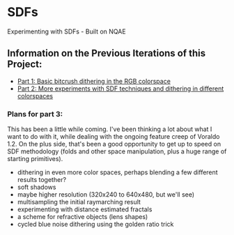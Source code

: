# SDFs
Experimenting with SDFs - Built on NQAE

## Information on the Previous Iterations of this Project:
- [Part 1: Basic bitcrush dithering in the RGB colorspace](https://jbaker.graphics/writings/sdf1.html)
- [Part 2: More experiments with SDF techniques and dithering in different colorspaces](https://jbaker.graphics/writings/sdf2.html)

### Plans for part 3:
This has been a little while coming. I've been thinking a lot about what I want to do with it, while dealing with the ongoing feature creep of Voraldo 1.2. On the plus side, that's been a good opportunity to get up to speed on SDF methodology (folds and other space manipulation, plus a huge range of starting primitives).

- dithering in even more color spaces, perhaps blending a few different results together?
- soft shadows
- maybe higher resolution (320x240 to 640x480, but we'll see)
- multisampling the initial raymarching result
- experimenting with distance estimated fractals
- a scheme for refractive objects (lens shapes)
- cycled blue noise dithering using the golden ratio trick
